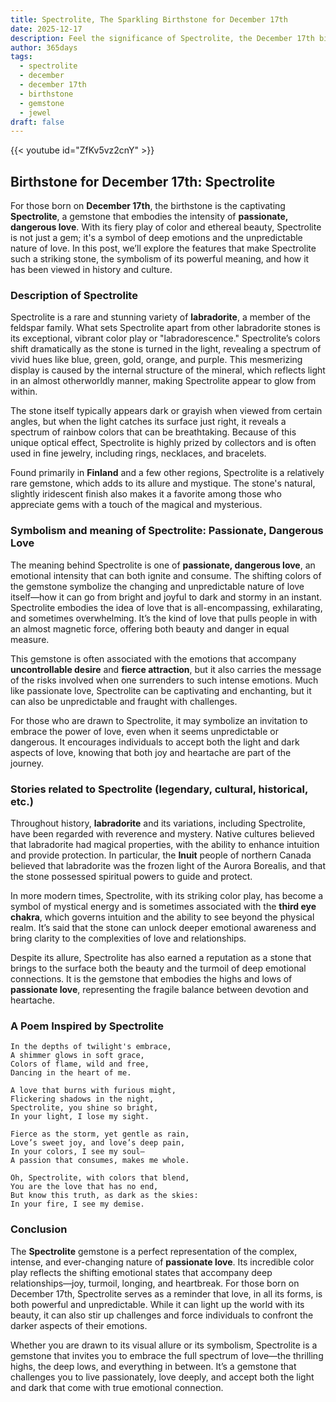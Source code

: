 ```yaml
---
title: Spectrolite, The Sparkling Birthstone for December 17th
date: 2025-12-17
description: Feel the significance of Spectrolite, the December 17th birthstone symbolizing Passionate, dangerous love. Let its beauty and meaning brighten your day.
author: 365days
tags:
  - spectrolite
  - december
  - december 17th
  - birthstone
  - gemstone
  - jewel
draft: false
---
```


{{< youtube id="ZfKv5vz2cnY" >}}

## Birthstone for December 17th: Spectrolite

For those born on **December 17th**, the birthstone is the captivating **Spectrolite**, a gemstone that embodies the intensity of **passionate, dangerous love**. With its fiery play of color and ethereal beauty, Spectrolite is not just a gem; it's a symbol of deep emotions and the unpredictable nature of love. In this post, we’ll explore the features that make Spectrolite such a striking stone, the symbolism of its powerful meaning, and how it has been viewed in history and culture.

### Description of Spectrolite

Spectrolite is a rare and stunning variety of **labradorite**, a member of the feldspar family. What sets Spectrolite apart from other labradorite stones is its exceptional, vibrant color play or "labradorescence." Spectrolite’s colors shift dramatically as the stone is turned in the light, revealing a spectrum of vivid hues like blue, green, gold, orange, and purple. This mesmerizing display is caused by the internal structure of the mineral, which reflects light in an almost otherworldly manner, making Spectrolite appear to glow from within.

The stone itself typically appears dark or grayish when viewed from certain angles, but when the light catches its surface just right, it reveals a spectrum of rainbow colors that can be breathtaking. Because of this unique optical effect, Spectrolite is highly prized by collectors and is often used in fine jewelry, including rings, necklaces, and bracelets.

Found primarily in **Finland** and a few other regions, Spectrolite is a relatively rare gemstone, which adds to its allure and mystique. The stone's natural, slightly iridescent finish also makes it a favorite among those who appreciate gems with a touch of the magical and mysterious.

### Symbolism and meaning of Spectrolite: Passionate, Dangerous Love

The meaning behind Spectrolite is one of **passionate, dangerous love**, an emotional intensity that can both ignite and consume. The shifting colors of the gemstone symbolize the changing and unpredictable nature of love itself—how it can go from bright and joyful to dark and stormy in an instant. Spectrolite embodies the idea of love that is all-encompassing, exhilarating, and sometimes overwhelming. It’s the kind of love that pulls people in with an almost magnetic force, offering both beauty and danger in equal measure.

This gemstone is often associated with the emotions that accompany **uncontrollable desire** and **fierce attraction**, but it also carries the message of the risks involved when one surrenders to such intense emotions. Much like passionate love, Spectrolite can be captivating and enchanting, but it can also be unpredictable and fraught with challenges.

For those who are drawn to Spectrolite, it may symbolize an invitation to embrace the power of love, even when it seems unpredictable or dangerous. It encourages individuals to accept both the light and dark aspects of love, knowing that both joy and heartache are part of the journey.

### Stories related to Spectrolite (legendary, cultural, historical, etc.)

Throughout history, **labradorite** and its variations, including Spectrolite, have been regarded with reverence and mystery. Native cultures believed that labradorite had magical properties, with the ability to enhance intuition and provide protection. In particular, the **Inuit** people of northern Canada believed that labradorite was the frozen light of the Aurora Borealis, and that the stone possessed spiritual powers to guide and protect.

In more modern times, Spectrolite, with its striking color play, has become a symbol of mystical energy and is sometimes associated with the **third eye chakra**, which governs intuition and the ability to see beyond the physical realm. It’s said that the stone can unlock deeper emotional awareness and bring clarity to the complexities of love and relationships.

Despite its allure, Spectrolite has also earned a reputation as a stone that brings to the surface both the beauty and the turmoil of deep emotional connections. It is the gemstone that embodies the highs and lows of **passionate love**, representing the fragile balance between devotion and heartache.

### A Poem Inspired by Spectrolite

```
In the depths of twilight's embrace,  
A shimmer glows in soft grace,  
Colors of flame, wild and free,  
Dancing in the heart of me.

A love that burns with furious might,  
Flickering shadows in the night,  
Spectrolite, you shine so bright,  
In your light, I lose my sight.

Fierce as the storm, yet gentle as rain,  
Love’s sweet joy, and love’s deep pain,  
In your colors, I see my soul—  
A passion that consumes, makes me whole.

Oh, Spectrolite, with colors that blend,  
You are the love that has no end,  
But know this truth, as dark as the skies:  
In your fire, I see my demise.
```

### Conclusion

The **Spectrolite** gemstone is a perfect representation of the complex, intense, and ever-changing nature of **passionate love**. Its incredible color play reflects the shifting emotional states that accompany deep relationships—joy, turmoil, longing, and heartbreak. For those born on December 17th, Spectrolite serves as a reminder that love, in all its forms, is both powerful and unpredictable. While it can light up the world with its beauty, it can also stir up challenges and force individuals to confront the darker aspects of their emotions.

Whether you are drawn to its visual allure or its symbolism, Spectrolite is a gemstone that invites you to embrace the full spectrum of love—the thrilling highs, the deep lows, and everything in between. It’s a gemstone that challenges you to live passionately, love deeply, and accept both the light and dark that come with true emotional connection.